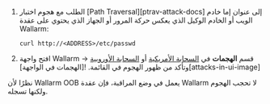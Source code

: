 1. الطلب مع هجوم اختبار [Path Traversal][ptrav-attack-docs] إلى عنوان إما خادم الويب أو الخادم الوكيل الذي يعكس حركة المرور أو الجهاز الذي يحتوي على عقدة Wallarm:

    ```
    curl http://<ADDRESS>/etc/passwd
    ```
2. افتح واجهة Wallarm → قسم **الهجمات** في [السحابة الأمريكية](https://us1.my.wallarm.com/attacks) أو [السحابة الأوروبية](https://my.wallarm.com/attacks) وتأكد من ظهور الهجوم في القائمة.
    ![الهجمات في الواجهة][attacks-in-ui-image]

نظرًا لأن Wallarm OOB يعمل في وضع المراقبة، فإن عقدة Wallarm لا تحجب الهجوم ولكنها تسجله.